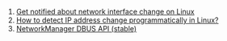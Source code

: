  1. [Get notified about network interface change on Linux](https://stackoverflow.com/questions/2261759/get-notified-about-network-interface-change-on-linux)
 2. [How to detect IP address change programmatically in Linux?](https://stackoverflow.com/questions/579783/how-to-detect-ip-address-change-programmatically-in-linux/2353441#2353441)
 3. [NetworkManager DBUS API (stable)](https://developer.gnome.org/NetworkManager/stable/spec.html)
